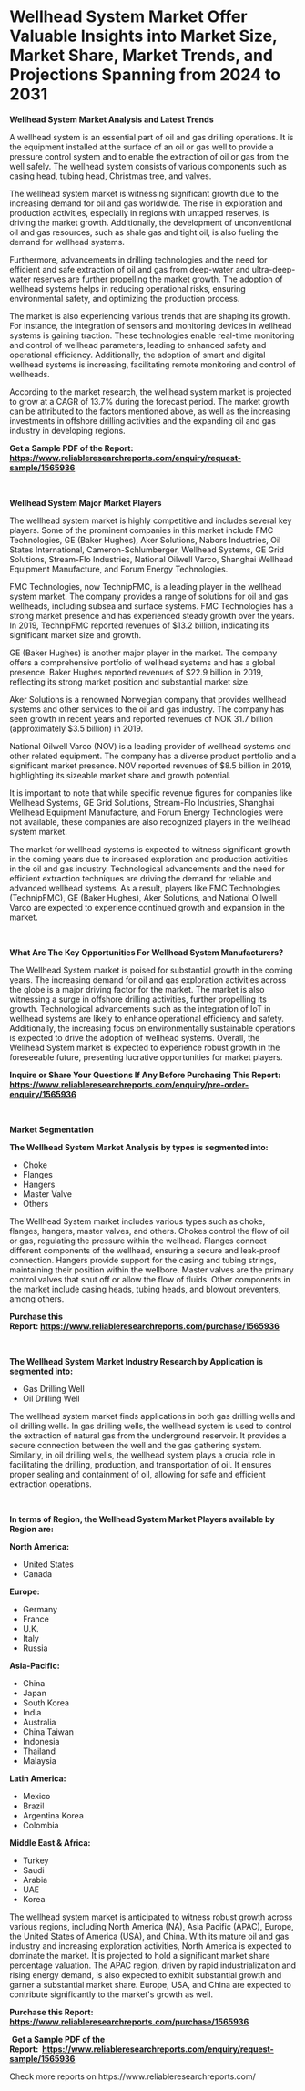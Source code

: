 <p><h1>Wellhead System Market Offer Valuable Insights into Market Size, Market Share, Market Trends, and Projections Spanning from 2024 to 2031</h1></p><p><strong>Wellhead System Market Analysis and Latest Trends</strong></p>
<p><p>A wellhead system is an essential part of oil and gas drilling operations. It is the equipment installed at the surface of an oil or gas well to provide a pressure control system and to enable the extraction of oil or gas from the well safely. The wellhead system consists of various components such as casing head, tubing head, Christmas tree, and valves.</p><p>The wellhead system market is witnessing significant growth due to the increasing demand for oil and gas worldwide. The rise in exploration and production activities, especially in regions with untapped reserves, is driving the market growth. Additionally, the development of unconventional oil and gas resources, such as shale gas and tight oil, is also fueling the demand for wellhead systems.</p><p>Furthermore, advancements in drilling technologies and the need for efficient and safe extraction of oil and gas from deep-water and ultra-deep-water reserves are further propelling the market growth. The adoption of wellhead systems helps in reducing operational risks, ensuring environmental safety, and optimizing the production process.</p><p>The market is also experiencing various trends that are shaping its growth. For instance, the integration of sensors and monitoring devices in wellhead systems is gaining traction. These technologies enable real-time monitoring and control of wellhead parameters, leading to enhanced safety and operational efficiency. Additionally, the adoption of smart and digital wellhead systems is increasing, facilitating remote monitoring and control of wellheads.</p><p>According to the market research, the wellhead system market is projected to grow at a CAGR of 13.7% during the forecast period. The market growth can be attributed to the factors mentioned above, as well as the increasing investments in offshore drilling activities and the expanding oil and gas industry in developing regions.</p></p>
<p><strong>Get a Sample PDF of the Report:&nbsp; <a href="https://www.reliableresearchreports.com/enquiry/request-sample/1565936">https://www.reliableresearchreports.com/enquiry/request-sample/1565936</a></strong></p>
<p>&nbsp;</p>
<p><strong>Wellhead System Major Market Players</strong></p>
<p><p>The wellhead system market is highly competitive and includes several key players. Some of the prominent companies in this market include FMC Technologies, GE (Baker Hughes), Aker Solutions, Nabors Industries, Oil States International, Cameron-Schlumberger, Wellhead Systems, GE Grid Solutions, Stream-Flo Industries, National Oilwell Varco, Shanghai Wellhead Equipment Manufacture, and Forum Energy Technologies.</p><p>FMC Technologies, now TechnipFMC, is a leading player in the wellhead system market. The company provides a range of solutions for oil and gas wellheads, including subsea and surface systems. FMC Technologies has a strong market presence and has experienced steady growth over the years. In 2019, TechnipFMC reported revenues of $13.2 billion, indicating its significant market size and growth.</p><p>GE (Baker Hughes) is another major player in the market. The company offers a comprehensive portfolio of wellhead systems and has a global presence. Baker Hughes reported revenues of $22.9 billion in 2019, reflecting its strong market position and substantial market size.</p><p>Aker Solutions is a renowned Norwegian company that provides wellhead systems and other services to the oil and gas industry. The company has seen growth in recent years and reported revenues of NOK 31.7 billion (approximately $3.5 billion) in 2019.</p><p>National Oilwell Varco (NOV) is a leading provider of wellhead systems and other related equipment. The company has a diverse product portfolio and a significant market presence. NOV reported revenues of $8.5 billion in 2019, highlighting its sizeable market share and growth potential.</p><p>It is important to note that while specific revenue figures for companies like Wellhead Systems, GE Grid Solutions, Stream-Flo Industries, Shanghai Wellhead Equipment Manufacture, and Forum Energy Technologies were not available, these companies are also recognized players in the wellhead system market.</p><p>The market for wellhead systems is expected to witness significant growth in the coming years due to increased exploration and production activities in the oil and gas industry. Technological advancements and the need for efficient extraction techniques are driving the demand for reliable and advanced wellhead systems. As a result, players like FMC Technologies (TechnipFMC), GE (Baker Hughes), Aker Solutions, and National Oilwell Varco are expected to experience continued growth and expansion in the market.</p></p>
<p>&nbsp;</p>
<p><strong>What Are The Key Opportunities For Wellhead System Manufacturers?</strong></p>
<p><p>The Wellhead System market is poised for substantial growth in the coming years. The increasing demand for oil and gas exploration activities across the globe is a major driving factor for the market. The market is also witnessing a surge in offshore drilling activities, further propelling its growth. Technological advancements such as the integration of IoT in wellhead systems are likely to enhance operational efficiency and safety. Additionally, the increasing focus on environmentally sustainable operations is expected to drive the adoption of wellhead systems. Overall, the Wellhead System market is expected to experience robust growth in the foreseeable future, presenting lucrative opportunities for market players.</p></p>
<p><strong>Inquire or Share Your Questions If Any Before Purchasing This Report: <a href="https://www.reliableresearchreports.com/enquiry/pre-order-enquiry/1565936">https://www.reliableresearchreports.com/enquiry/pre-order-enquiry/1565936</a></strong></p>
<p>&nbsp;</p>
<p><strong>Market Segmentation</strong></p>
<p><strong>The Wellhead System Market Analysis by types is segmented into:</strong></p>
<p><ul><li>Choke</li><li>Flanges</li><li>Hangers</li><li>Master Valve</li><li>Others</li></ul></p>
<p><p>The Wellhead System market includes various types such as choke, flanges, hangers, master valves, and others. Chokes control the flow of oil or gas, regulating the pressure within the wellhead. Flanges connect different components of the wellhead, ensuring a secure and leak-proof connection. Hangers provide support for the casing and tubing strings, maintaining their position within the wellbore. Master valves are the primary control valves that shut off or allow the flow of fluids. Other components in the market include casing heads, tubing heads, and blowout preventers, among others.</p></p>
<p><strong>Purchase this Report:&nbsp;<a href="https://www.reliableresearchreports.com/purchase/1565936">https://www.reliableresearchreports.com/purchase/1565936</a></strong></p>
<p>&nbsp;</p>
<p><strong>The Wellhead System Market Industry Research by Application is segmented into:</strong></p>
<p><ul><li>Gas Drilling Well</li><li>Oil Drilling Well</li></ul></p>
<p><p>The wellhead system market finds applications in both gas drilling wells and oil drilling wells. In gas drilling wells, the wellhead system is used to control the extraction of natural gas from the underground reservoir. It provides a secure connection between the well and the gas gathering system. Similarly, in oil drilling wells, the wellhead system plays a crucial role in facilitating the drilling, production, and transportation of oil. It ensures proper sealing and containment of oil, allowing for safe and efficient extraction operations.</p></p>
<p>&nbsp;</p>
<p><strong>In terms of Region, the Wellhead System Market Players available by Region are:</strong></p>
<p>
    <p> <strong> North America: </strong>
        <ul>
            <li>United States</li>
            <li>Canada</li>
        </ul>
        </p> 
    <p> <strong> Europe: </strong>
        <ul>
            <li>Germany</li>
            <li>France</li>
            <li>U.K.</li>
            <li>Italy</li>
            <li>Russia</li>
        </ul>
        </p> 
    <p> <strong> Asia-Pacific: </strong>
        <ul>
            <li>China</li>
            <li>Japan</li>
            <li>South Korea</li>
            <li>India</li>
            <li>Australia</li>
            <li>China Taiwan</li>
            <li>Indonesia</li>
            <li>Thailand</li>
            <li>Malaysia</li>
        </ul>
        </p> 
    <p> <strong> Latin America: </strong>
        <ul>
            <li>Mexico</li>
            <li>Brazil</li>
            <li>Argentina Korea</li>
            <li>Colombia</li>
        </ul>
        </p> 
    <p> <strong> Middle East & Africa: </strong>
        <ul>
            <li>Turkey</li>
            <li>Saudi</li>
            <li>Arabia</li>
            <li>UAE</li>
            <li>Korea</li>
        </ul>
    </p>
    </p>
<p><p>The wellhead system market is anticipated to witness robust growth across various regions, including North America (NA), Asia Pacific (APAC), Europe, the United States of America (USA), and China. With its mature oil and gas industry and increasing exploration activities, North America is expected to dominate the market. It is projected to hold a significant market share percentage valuation. The APAC region, driven by rapid industrialization and rising energy demand, is also expected to exhibit substantial growth and garner a substantial market share. Europe, USA, and China are expected to contribute significantly to the market's growth as well.</p></p>
<p><strong>Purchase this Report: <a href="https://www.reliableresearchreports.com/purchase/1565936">https://www.reliableresearchreports.com/purchase/1565936</a></strong></p>
<p>&nbsp;<strong>Get a Sample PDF of the Report:&nbsp;&nbsp;<a href="https://www.reliableresearchreports.com/enquiry/request-sample/1565936">https://www.reliableresearchreports.com/enquiry/request-sample/1565936</a></strong></p>
<p><strong></strong></p>
<p>Check more reports on https://www.reliableresearchreports.com/</p>